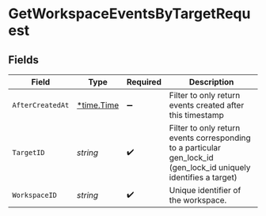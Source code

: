 # GetWorkspaceEventsByTargetRequest


## Fields

| Field                                                                                                             | Type                                                                                                              | Required                                                                                                          | Description                                                                                                       |
| ----------------------------------------------------------------------------------------------------------------- | ----------------------------------------------------------------------------------------------------------------- | ----------------------------------------------------------------------------------------------------------------- | ----------------------------------------------------------------------------------------------------------------- |
| `AfterCreatedAt`                                                                                                  | [*time.Time](https://pkg.go.dev/time#Time)                                                                        | :heavy_minus_sign:                                                                                                | Filter to only return events created after this timestamp                                                         |
| `TargetID`                                                                                                        | *string*                                                                                                          | :heavy_check_mark:                                                                                                | Filter to only return events corresponding to a particular gen_lock_id (gen_lock_id uniquely identifies a target) |
| `WorkspaceID`                                                                                                     | *string*                                                                                                          | :heavy_check_mark:                                                                                                | Unique identifier of the workspace.                                                                               |